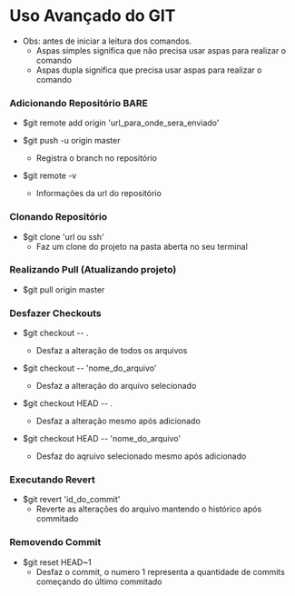 # Uso Avançado do GIT

- Obs: antes de iniciar a leitura dos comandos.
  - Aspas simples significa que não precisa usar aspas para realizar o comando
  - Aspas dupla significa que precisa usar aspas para realizar o comando


### Adicionando Repositório BARE

- $git remote add origin 'url_para_onde_sera_enviado'

- $git push -u origin master
  - Registra o branch no repositório

- $git remote -v
  - Informações da url do repositório

### Clonando Repositório

- $git clone 'url ou ssh'
  - Faz um clone do projeto na pasta aberta no seu terminal

### Realizando Pull (Atualizando projeto)

- $git pull origin master

### Desfazer Checkouts

- $git checkout -- .
  - Desfaz a alteração de todos os arquivos

- $git checkout -- 'nome_do_arquivo'
  - Desfaz a alteração do arquivo selecionado

- $git checkout HEAD -- .
  - Desfaz a alteração mesmo após adicionado

- $git checkout HEAD -- 'nome_do_arquivo'
  - Desfaz do aqruivo selecionado mesmo após adicionado

### Executando Revert

- $git revert 'id_do_commit'
  - Reverte as alterações do arquivo mantendo o histórico após commitado

### Removendo Commit

- $git reset HEAD~1
  - Desfaz o commit, o numero 1 representa a quantidade de commits começando do último commitado
